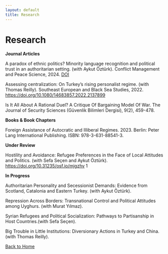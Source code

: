 ```yaml
---
layout: default
title: Research
---
```


# Research

**Journal Articles**

A paradox of ethnic politics? Minority language recognition and political trust in an authoritarian setting. (with Aykut Öztürk). Conflict Management and Peace Science, 2024. [DOI](https://doi.org/10.1177/07388942241292201)

Assessing centralization: On Turkey’s rising personalist regime. (with Thomas Reilly). Southeast European and Black Sea Studies, 2022.
https://doi.org/10.1080/14683857.2022.2137899

Is It All About A Rational Duel? A Critique Of Bargaining Model Of War. The Journal of Security Sciences (Güvenlik Bilimleri Dergisi), 9(2), 459-478.

**Books & Book Chapters**

Foreign Assistance of Autocratic and Illiberal Regimes. 2023. Berlin: Peter Lang International Publishing. ISBN: 978-3-631-88541-3.

**Under Review**

Hostility and Avoidance: Refugee Preferences in the Face of Local Attitudes and Politics. (with Sefa Seçen and Aykut Öztürk). https://doi.org/10.31235/osf.io/mjgzhv 1

**In Progress**

Authoritarian Personality and Secessionist Demands: Evidence from Scotland, Catalonia and Eastern Turkey. (with Aykut Öztürk).

Repression Across Borders: Transnational Control and Political Attitudes among Uyghurs. (with Murat Yılmaz).

Syrian Refugees and Political Socialization: Pathways to Partisanship in Host Countries.(with Sefa Seçen).

Big Trouble in Little Institutions: Diversionary Actions in Turkey and China. (with Thomas Reilly).

[Back to Home](index.md)
